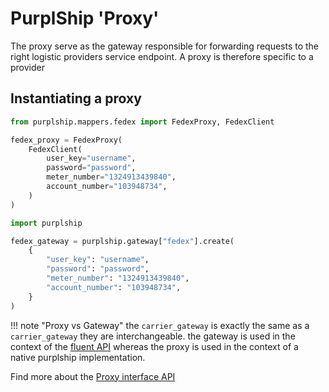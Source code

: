 # PurplShip 'Proxy'

The proxy serve as the gateway responsible for forwarding requests to the right logistic providers service endpoint.
A proxy is therefore specific to a provider

## Instantiating a proxy

``` python tab="Proxy"
from purplship.mappers.fedex import FedexProxy, FedexClient

fedex_proxy = FedexProxy(
    FedexClient(
        user_key="username",
        password="password",
        meter_number="1324913439840",
        account_number="103948734",
    )
)
```

```python tab="Gateway"
import purplship

fedex_gateway = purplship.gateway["fedex"].create(
    {
        "user_key": "username",
        "password": "password",
        "meter_number": "1324913439840",
        "account_number": "103948734",
    }
)
```

!!! note "Proxy vs Gateway"
    the `carrier_gateway` is exactly the same as a `carrier_gateway` they are interchangeable. the gateway is used in the context of the [fluent API](/basic/fluent-api) whereas the proxy is used in the context of a native purplship implementation.

Find more about the <a href="https://doc.purplship.com/api/purplship.domain.html?highlight=prox#module-purplship.domain.proxy" target="_blank">Proxy interface API</a>
